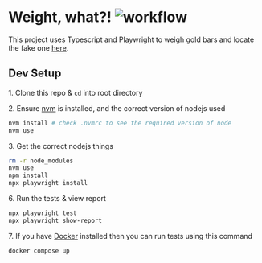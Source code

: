 # Weight, what?! ![workflow](https://github.com/jpolley/weight-what/actions/workflows/playwright.yml/badge.svg)

This project uses Typescript and Playwright to weigh gold bars and locate the fake one [here](http://sdetchallenge.fetch.com/).

## Dev Setup

1\. Clone this repo & `cd` into root directory

2\. Ensure [nvm](https://github.com/nvm-sh/nvm) is installed, and the correct version of nodejs used

```bash
nvm install # check .nvmrc to see the required version of node
nvm use
```

3\. Get the correct nodejs things

```bash
rm -r node_modules
nvm use
npm install
npx playwright install
```

6\. Run the tests & view report

```bash
npx playwright test
npx playwright show-report
```

7\. If you have [Docker](https://docs.docker.com/engine/install/) installed then you can run tests using this command

```bash
docker compose up
```

